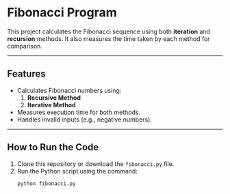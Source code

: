 # Fibonacci Program

This project calculates the Fibonacci sequence using both **iteration** and **recursion** methods. It also measures the time taken by each method for comparison.

---

## Features
- Calculates Fibonacci numbers using:
  1. **Recursive Method**  
  2. **Iterative Method**
- Measures execution time for both methods.
- Handles invalid inputs (e.g., negative numbers).

---

## How to Run the Code
1. Clone this repository or download the `fibonacci.py` file.  
2. Run the Python script using the command:  
   ```bash
   python fibonacci.py
